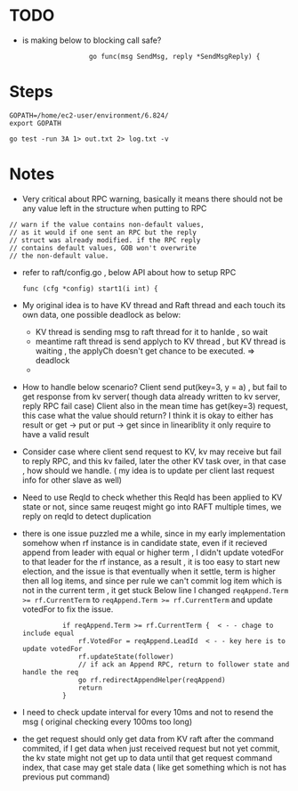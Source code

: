 # TODO
* is making below to blocking call safe?
```
					go func(msg SendMsg, reply *SendMsgReply) {
```

# Steps
```
GOPATH=/home/ec2-user/environment/6.824/
export GOPATH

go test -run 3A 1> out.txt 2> log.txt -v

```

# Notes
* Very critical about RPC warning, basically it means there should not be any value left in the structure when putting to RPC
```
// warn if the value contains non-default values,
// as it would if one sent an RPC but the reply
// struct was already modified. if the RPC reply
// contains default values, GOB won't overwrite
// the non-default value.
```

* refer to raft/config.go , below API about how to setup RPC
    ```
    func (cfg *config) start1(i int) {
    ```

* My original idea is to have KV thread and Raft thread and each touch its own data, one possible deadlock as below:
  * KV thread is sending msg to raft thread for it to hanlde , so wait
  * meantime raft thread is send applych to KV thread , but KV thread is waiting , the applyCh doesn't get chance to be executed. => deadlock
  *

* How to handle below scenario?
  Client send put(key=3, y = a) , but fail to get response from kv server( though data already written to kv server, reply RPC fail case)
  Client also in the mean time has get(key=3) request, this case what the value should return? I think it is okay to either has result or get -> put or put -> get since in lineariblity it only require to have a valid result

* Consider case where client send request to KV, kv may receive but fail to reply RPC, and this kv failed, later the other KV task over, in that case , how should we handle. ( my idea is to update per client last request info for other slave as well)

* Need to use ReqId to check whether this ReqId has been applied to KV state or not, since same reuqest might go into RAFT multiple times, we reply on reqId to detect duplication

* there is one issue puzzled me a while, since in my early implementation somehow when rf instance is in candidate state, even if it recieved append from leader with equal or higher term , I didn't update votedFor to that leader for the rf instance, as a result , it is too easy to start new election, and the issue is that eventually when it settle, term is higher then all log items, and since per rule we can't commit log item which is not in the current term , it get stuck
  Below line I changed ```reqAppend.Term >= rf.CurrentTerm``` to ```reqAppend.Term >= rf.CurrentTerm``` and update votedFor to fix the issue.
  ```
  			if reqAppend.Term >= rf.CurrentTerm {  < - - chage to include equal
  				rf.VotedFor = reqAppend.LeadId  < - - key here is to update votedFor
  				rf.updateState(follower)
  				// if ack an Append RPC, return to follower state and handle the req
  				go rf.redirectAppendHelper(reqAppend)
  				return
  			}
  ```

* I need to check update interval for every 10ms and not to resend the msg ( original checking every 100ms too long)
* the get request should only get data from KV raft after the command commited, if I get data when just received request but not yet commit, the kv state might not get up to data until that get request command index, that case may get stale data ( like get something which is not has previous put command)